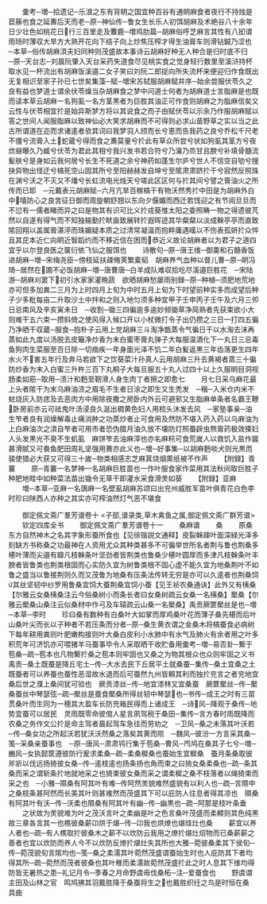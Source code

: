 <!-- { "loadSidebar": true } -->
　　彚考─増─拾遗记─乐浪之东有背眀之国宜种百谷有通眀麻食者夜行不持烛是苣蕂也食之延夀后天而老─原─神仙传─鲁女生长乐人初饵胡麻及术絶谷八十余年日少壮色如桃花日行三百里走及麞鹿─増鸡肋篇─胡麻俗呼芝麻言其性有八抝谓雨旸时薄収大旱方大熟开花向下结子向上炒焦压榨才得生油膏车则滑钻鍼乃涩也　─本草─俗传胡麻湏夫妇同种则茂盛故本事诗云胡麻好种无人种合是归时底不归　─原─天台志─刘晨阮肇入天台采药失道食尽见桃实食之觉身轻行数里至溪浒持杯取水见一杯流出有胡麻饭溪邉二女子笑曰刘阮二郎捉向所失流杯来便迎归作食既出无复相识至家子孙已七世矣集藻─赋─増宋苏轼服胡麻赋并序─始余尝服伏苓久之良有益也梦道士谓余伏苓燥当杂胡麻食之梦中问道士何者为胡麻道士言脂麻是也既而读本草云胡麻一名狗虱一名方茎黒者为巨胜其油正可作食则胡麻之为脂麻信矣又云性与伏苓相宜扵是始异斯梦方将以其说食之而子由赋伏苓以示余乃作服胡麻赋以答之世间人闻服脂麻以致神仙必大笑求胡麻而不可得则必求山苗野草之实以当之此古所谓道在迩而求诸逺者欤其词曰我梦羽人颀而长兮恵而告我药之良兮乔松千尺老不僵兮流膏入土蛇蔵兮得而食之夀莫量兮扵此有草众所尝兮状如狗虱其茎方兮夜炊昼曝久乃臧兮伏苓为君此其相兮我兴发书若合符兮乃瀹乃烝甘且腴兮补填骨髓流髪肤兮是身如云我何居兮长生不死道之余兮神药如蓬生尔庐兮世人不信空自劬兮搜抉异物出怪迂兮槁死空山固其所兮至阳赫赫发自坤兮至隂肃肃跻扵干兮寂然反照珠在渊兮沃之不灭又不燔兮长虹流电光烛天兮嗟此区区何与扵其间兮譬之膏油火之所传而已耶　─元戴表元胡麻赋─六月亢旱百稼槁干有物沃然秀扵中田是为胡麻外白中嘻防心之良苦征日御而周旋朝舒翘以东向夕偃媚而西迁若饯迎之有节阅旦旦而不愆有一儒者睹而异之曰是物其有识可比义扵戎葵惟太阳之委照畴一物之得遗彼芃然以自遂有得气而不知独输勤扵畎亩致展转扵遐晖迹其华粲粲以淡成榦亭亭而直致隂回翔以盖属膏湛渟而珠媚疑本质之过清常凝温而抱粹庸遇暵以不伤表孤妍扵众悴且其芘本近仁向眀近智蹈约而不移近信在困而恭近义故论胡麻者以为君子之道四宜乎以尔登良医之箧衍依飞仙之服饵也
　　诗散句─原─唐王维─御羮和石髓香饭进胡麻─増─宋梅尧臣─傍枝延扶疎脩荚繁槖韬　胡麻养气血种以督儿曹─原─眀冯琦─居然在圃不必饭胡麻─増─唐曹唐─白羊成队难収拾吃尽溪邉巨胜花　─宋陆游─胡麻刈罢下初引水家家灌晩蔬　欲晒胡麻愁屡雨别録─原─种植─须肥地荒地亦可但多加粪二三月为上时四月上旬为中时五月上旬为下时望前种实多而成望后种子少多粃每亩二升取沙土中拌和之则入地匀须多种宜甲子壬申丙子壬午及六月三夘日忌南风及辛亥寅未日　─收割─锄三四徧逾多逾妙频锄草净简熟者先获束欲小大则难干五六束一攒斜倚之使风得入候口开以小杖微打令子出仍攒之三日一打四五徧乃净晒干収蔵─服食─抱朴子云用上党胡麻三斗淘净甑蒸令气徧日干以水淘去沬再蒸如此九度以汤脱去皮簸净炒香为末白蜜枣膏丸弹子大每服温酒化下一丸日三忌毒鱼狗肉生菜服至百日除一切痼疾一年身面光泽不饥二年白髪返黒三年齿落更生四年水火不害五年行及奔马若欲下之饮葵菜汁孙真人云用胡麻三升去黄褐者蒸三十徧防炒香为末入白蜜三升杵三百下丸桐子大每旦服五十丸人过四十以上久服眀目洞视肠柔如筋─取用─渍汁和麪至靭滑人身生肉丁者擦之即愈七
　　月七日采乌麻花最上头者隂干为末乌麻油渍之眉毛不生者日涂之即生又生秃发　─稭─入米仓内米不蛀烧灰入防痣及去恶肉方中用除夜撒之房卧内外云可避邪又生脂麻单条者名霸王鞭卧房前亦云可祛鬼叶汤浸良久涎出稠黄色妇人用梳头沐发去风　─家塾事亲─油生笮者良有润燥解毒止痛消肿之功蒸炒者止可食用及然防不堪入药入药以乌麻油为上白麻油次之湏自笮者可用市者恐伪腊月油久放不壊防灯照蚕辟虫熬膏药极效搽妇人头发黒光不臭不生虮虱　麻饼笮去油麻滓也亦名麻籸可食荒嵗人以救饥入盐作醤甚滑腻又可飬鱼肥田周礼坚强用蕡亦此义也─増─好事集─以胡麻麪啖犬则光黒而骏使猎必大获又可得三十嵗─物类相感志芝麻萁烧烟熏纸被不作声
　　【附録】青蘘
　　原─青蘘一名梦神一名胡麻巨胜苗也一作叶服食家作菜用其法秋间取巨胜子种肥地畦中如种菜法苗出锄令无草干即灌水采食滑羙如葵
　　【附録】亚麻
　　増─本草─亚麻一名鵶麻一名壁虱胡麻苏颂曰出兖州威胜军苗叶俱青花白色李时珍曰陕西人亦种之其实亦可榨油然灯气恶不堪食

　　御定佩文斋广羣芳谱卷十
<子部,谱录类,草木禽鱼之属,御定佩文斋广群芳谱>
　　钦定四库全书
　　御定佩文斋广羣芳谱卷十一
　　桑麻谱
　　桑
　　原桑东方自然神木之名其字象形蚕所食也【见徐锴説文通释】皮裂榦疎叶面深緑光泽多刻缺方书称桑之功最神在人资用尤众其种类甚多不可徧举世所名者荆与鲁也荆桑多椹叶薄而尖邉有瓣凡枝榦条叶坚劲者皆荆类也鲁桑少椹叶圆厚而多津凡枝榦条叶丰腴者皆鲁类也荆类根固而心实防久宜为树鲁类根不固心虚不能久宜为地桑荆叶不如鲁之盛当以鲁接荆则久而又茂鲁为地桑有压条法传转无穷是亦可以久逺者也荆桑饲其丝坚韧中纱罗用鲁桑宜饲大蚕荆桑宜饲小蚕【见王祯农桑通诀】此外又有桋桑【尔雅云女桑桋桑注云今俗桑树小而条长者曰女桑树疏云女桑一名桋桑】檿桑【尔雅云檿桑山桑注云似桑材中作弓及车辕疏云山桑一名檿桑】禹贡厥篚檿丝是也─増─本草─李时
　　珍曰桑有数种有白桑叶大如掌而厚鸡桑叶花而薄子桑先椹而后叶山桑叶尖而长以子种者不若压条而分者─原─桑生黄衣谓之金桑木将槁蚕食必病树下每年耕用粪则叶肥嫩构接则叶大桑白皮利小水肺中有水气及肺火有余者用之叶多积荒年可济饥亦可喂猪羊马蚕事毕令人采取晒干收贮备用彚考─増─易否卦─繋于苞桑─疏─苞本也凡物繋扵桑之苞本则牢固也又桑之为物其根众也众则牢固之义书禹贡─桑土既蚕是降丘宅土─传─大水去民下丘居平土就桑蚕─集传─桑土宜桑之土既蚕者可以养蚕也蚕性恶湿故水退而后可蚕然九州皆頼其利而独扵兖言之者兖地宜桑后世之濮上桑间犹可验也　厥贡漆丝─传─地宜漆林又宜桑蚕　厥篚檿丝─传─檿桑蚕丝中琴瑟弦─疏─檿丝是蚕食檿桑所得丝韧中琴瑟也─书传─成王之时有三苗贯桑叶而生同为一穂其大盈车长防充箱民得而上诸成王　─诗风─降观于桑传─地势宜蚕可以居民　灵雨既零命彼倌人星言夙驾税于桑田─集传─言方春时雨既降而农桑之务作文公扵是命主驾者晨起驾车急往而劳劝之　─卫风─桑之未落其叶沃若─传─桑女功之所起沃若犹沃沃然桑之落矣其黄而陨　─魏风─彼汾一方言采其桑─笺─采桑亲蚕事也　─原─唐风─肃肃鸨行集于苞桑─曹风─鸤鸠在桑其子七兮─増─豳风─女执懿筐遵彼防行爰求柔桑─疏─柔桑穉桑也蚕始生宜穉桑　蚕月条桑取彼斧斨以伐远扬猗彼女桑─传─逺枝逺也扬条扬也角而束之曰猗女桑柔桑也─疏─条其桑而采之谓斩条扵地就地采之也猗束彼女桑而采之谓柔穉之桑不枝落者以绳猗束而采之也　─小雅─隰桑有阿其叶有难─传阿然羙貌难然盛貌有以利人也─疏─言隰中之桑枝条甚阿然而长美其叶则甚难然而茂盛其下可以庇防人往息者得其凉也　隰桑有阿其叶有沃─传─沃柔也隰桑有阿其叶有幽─传─幽黒也─疏─阿那是枝叶条垂
　　之状故为羙貌难为叶之茂沃言叶之柔幽是叶之色言桑叶茂盛而柔輭则其色纯黒故三章各言其一也樵彼桑薪卬烘于煁─传─卬我也烘燎也煁烓灶也桑
　　薪宜以养人者也─疏─有人樵取扵彼桑木之薪不以炊防云我用之燎扵煁灶炤物而已桑薪薪之善者也宜以炊防而养人今不以炊防反燎扵煁灶失其所也大雅─菀彼桑柔其下侯旬─传─菀茂貌旬言隂均也─笺─桑之柔濡其叶菀然茂盛谓蚕始生时也人庇防其下者均得其所─疏─菀然而茂者彼桑也其叶稚而柔濡故菀然茂盛扵此之时人息其下维均得防皆无暑热之患─礼记月令─季春之月命野虞毋伐桑柘─注─爱蚕食也
　　野虞谓主田及山林之官　鸣鸠拂其羽戴胜降于桑蚕将生之也戴胜织纴之鸟是时恒在桑　具曲
